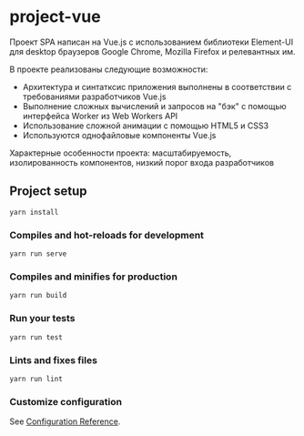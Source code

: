 # project-vue
Проект SPA написан на Vue.js  с использованием библиотеки Element-UI для desktop браузеров Google Chrome, Mozilla Firefox и релевантных им. 

В проекте реализованы следующие возможности:
- Архитектура и синтатксис приложения выполнены в соответствии с требованиями разработчиков Vue.js
- Выполнение сложных вычислений и запросов на "бэк" с помощью интерфейса Worker из Web Workers API
- Использование сложной анимации с помощью HTML5 и CSS3
- Используются однофайловые компоненты Vue.js

Характерные особенности проекта: 
масштабируемость, изолированность компонентов, низкий порог входа разработчиков

## Project setup
```
yarn install
```

### Compiles and hot-reloads for development
```
yarn run serve
```

### Compiles and minifies for production
```
yarn run build
```

### Run your tests
```
yarn run test
```

### Lints and fixes files
```
yarn run lint
```

### Customize configuration
See [Configuration Reference](https://cli.vuejs.org/config/).
